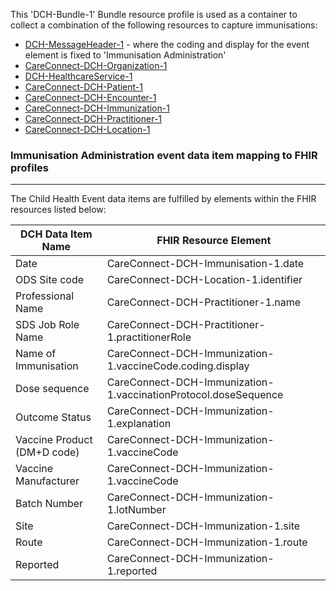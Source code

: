 This 'DCH-Bundle-1' Bundle resource profile is used as a container to collect a combination of the following resources to capture immunisations:

- [DCH-MessageHeader-1] - where the coding and display for the event element is fixed to 'Immunisation Administration'
- [CareConnect-DCH-Organization-1]
- [DCH-HealthcareService-1]
- [CareConnect-DCH-Patient-1]
- [CareConnect-DCH-Encounter-1]
- [CareConnect-DCH-Immunization-1]
- [CareConnect-DCH-Practitioner-1]
- [CareConnect-DCH-Location-1]

### Immunisation Administration event data item mapping to FHIR profiles ###
----------
The Child Health Event data items are fulfilled by elements within the FHIR resources listed below:

| DCH Data Item Name          | FHIR Resource Element                                           |
|-----------------------------|-----------------------------------------------------------------|
| Date                        | CareConnect-DCH-Immunisation-1.date                             |
| ODS Site code               | CareConnect-DCH-Location-1.identifier                           |
| Professional Name           | CareConnect-DCH-Practitioner-1.name                             |
| SDS Job Role Name           | CareConnect-DCH-Practitioner-1.practitionerRole                 |
| Name of Immunisation        | CareConnect-DCH-Immunization-1.vaccineCode.coding.display       |
| Dose sequence               | CareConnect-DCH-Immunization-1.vaccinationProtocol.doseSequence |
| Outcome Status              | CareConnect-DCH-Immunization-1.explanation                      |
| Vaccine Product (DM+D code) | CareConnect-DCH-Immunization-1.vaccineCode                      |
| Vaccine Manufacturer        | CareConnect-DCH-Immunization-1.vaccineCode                      |
| Batch Number                | CareConnect-DCH-Immunization-1.lotNumber                        |
| Site                        | CareConnect-DCH-Immunization-1.site                             |
| Route                       | CareConnect-DCH-Immunization-1.route                            |
| Reported                    | CareConnect-DCH-Immunization-1.reported                         |

[DCH-MessageHeader-1]:dch-messageheader-1.html
[CareConnect-DCH-Organization-1]:careconnect-dch-organization-1.html
[CareConnect-DCH-Patient-1]:careconnect-dch-patient-1.html
[CareConnect-DCH-Encounter-1]:careconnect-dch-encounter-1.html
[CareConnect-DCH-Immunization-1]:careconnect-dch-immunization-1.html
[DCH-HealthcareService-1]:dch-healthcareservice-1.html
[CareConnect-DCH-Practitioner-1]:careconnect-dch-practitioner-1.html
[CareConnect-DCH-Location-1]:careconnect-dch-location-1.html
